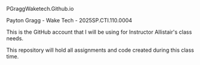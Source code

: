 PGraggWaketech.Github.io

Payton Gragg - Wake Tech - 2025SP.CTI.110.0004

This is the GitHub account that I will be using for Instructor Allistair's class needs.

This repository will hold all assignments and code created during this class time.